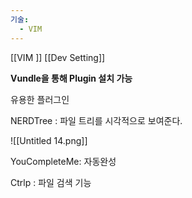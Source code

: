 ```yaml
---
기술:
  - VIM
---
```

[[VIM ]] [[Dev Setting]]

**Vundle을 통해 Plugin 설치 가능**

  

유용한 플러그인

NERDTree : 파일 트리를 시각적으로 보여준다.

![[Untitled 14.png]]

  

YouCompleteMe: 자동완성

Ctrlp : 파일 검색 기능